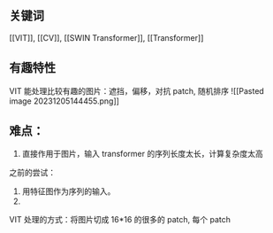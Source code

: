 ## 关键词

[[VIT]], [[CV]], [[SWIN Transformer]], [[Transformer]]

## 有趣特性

VIT 能处理比较有趣的图片：遮挡，偏移，对抗 patch, 随机排序
![[Pasted image 20231205144455.png]]
## 难点：
1. 直接作用于图片，输入 transformer 的序列长度太长，计算复杂度太高

之前的尝试：
1. 用特征图作为序列的输入。
2. 

VIT 处理的方式：将图片切成 16\*16 的很多的 patch, 每个 patch
